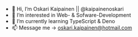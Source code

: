 - 👋 Hi, I’m Oskari Kaipainen || @kaipainenoskari
- 👀 I’m interested in Web- & Sofware-Development
- 🌱 I’m currently learning TypeScript & Deno
- 📫 Message me -> oskari.kaipainen@hotmail.com

<!---
kaipainenoskari/kaipainenoskari is a ✨ special ✨ repository because its `README.md` (this file) appears on your GitHub profile.
You can click the Preview link to take a look at your changes.
--->

